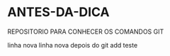 # ANTES-DA-DICA
REPOSITORIO PARA CONHECER OS COMANDOS GIT

linha nova
linha nova depois do git add
teste